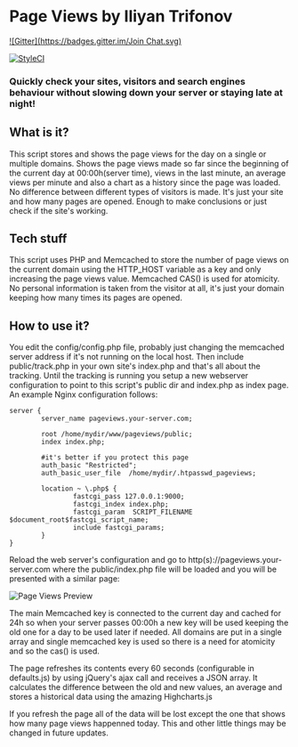 # Page Views by Iliyan Trifonov
[![Gitter](https://badges.gitter.im/Join Chat.svg)](https://gitter.im/iliyan-trifonov/page-views?utm_source=badge&utm_medium=badge&utm_campaign=pr-badge&utm_content=badge)

[![StyleCI](https://styleci.io/repos/19856803/shield?style=flat)](https://styleci.io/repos/19856803)

### Quickly check your sites, visitors and search engines behaviour without slowing down your server or staying late at night!

## What is it?
This script stores and shows the page views for the day on a single or multiple domains. Shows the page views made
so far since the beginning of the current day at 00:00h(server time), views in the last minute, an average views per
minute and also a chart as a history since the page was loaded.
No difference between different types of visitors is made. It's just your site and how many pages are opened.
Enough to make conclusions or just check if the site's working.

## Tech stuff
This script uses PHP and Memcached to store the number of page views on the current domain using the HTTP_HOST variable
as a key and only increasing the page views value. Memcached CAS() is used for atomicity.
No personal information is taken from the visitor at all, it's just your domain keeping how many times its pages are opened.

## How to use it?
You edit the config/config.php file, probably just changing the memcached server address if it's not running
on the local host.
Then include public/track.php in your own site's index.php and that's all about the tracking.
Until the tracking is running you setup a new webserver configuration to point to this script's public dir and index.php
as index page. An example Nginx configuration follows:

    server {
            server_name pageviews.your-server.com;

            root /home/mydir/www/pageviews/public;
            index index.php;

            #it's better if you protect this page
            auth_basic "Restricted";
            auth_basic_user_file  /home/mydir/.htpasswd_pageviews;

            location ~ \.php$ {
                    fastcgi_pass 127.0.0.1:9000;
                    fastcgi_index index.php;
                    fastcgi_param  SCRIPT_FILENAME $document_root$fastcgi_script_name;
                    include fastcgi_params;
            }
    }

Reload the web server's configuration and go to http(s)://pageviews.your-server.com where the public/index.php file
will be loaded and you will be presented with a similar page:

![Page Views Preview](http://www.iliyan-trifonov.com/pageviews/PageViews_ITrifonov.jpg)

The main Memcached key is connected to the current day and cached for 24h so when your server passes 00:00h
a new key will be used keeping the old one for a day to be used later if needed.
All domains are put in a single array and single memcached key is used so there is a need for atomicity and so the cas()
is used.

The page refreshes its contents every 60 seconds (configurable in defaults.js) by using jQuery's ajax call and receives
a JSON array. It calculates the difference between the old and new values, an average and stores a historical data
using the amazing Highcharts.js

If you refresh the page all of the data will be lost except the one that shows how many page views happenned today.
This and other little things may be changed in future updates.
